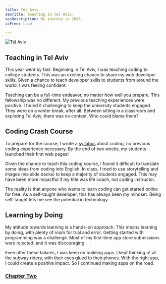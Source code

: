 ```yaml
---
title: Tel Aviv
seoTitle: Teaching in Tel Aviv.
seoDescription: My journey in 2018.
isFree: true

---
```


![Tel Aviv](https://raw.github.com/maelstroms38/journey-2018/master/assets/tel-aviv.jpg?raw=true "Tel Aviv")

## Teaching in Tel Aviv

This year went by fast. Beginning in Tel Aviv, I was teaching coding to college students. This was an exciting chance to share my web developer skills. Given a chance to teach developer skills to students from around the world, I was feeling confident.

Teaching can be a full-time endeavor, no matter how well you prepare. This fellowship was no different. My previous teaching experiences were positive. I found it challenging to keep the university students engaged. They were on a winter break, after all. Between sitting in a classroom and exploring Tel Aviv, there was no contest. Who could blame them?

## Coding Crash Course

To prepare for the course, I wrote a [syllabus](https://hackmd.io/-M13Orx5SVGrfoA9zW0U5g) about coding, no previous coding experience necessary. By the end of two weeks, my students launched their first web pages! 

Given the chance to teach this coding course, I found it difficult to translate some ideas from coding into English. In class, I tried to use storytelling and images (via slide decks) to keep a majority of students engaged. This may have been more impactful if my title was life coach, not coding instructor. 

The reality is that anyone who wants to learn coding can get started online for free. As a self-taught developer, this has always been my mindset. Being self-taught lets me see the potential in technology.

## Learning by Doing 

My attitude towards learning is a hands-on approach. This means learning by doing, with plenty of room for trial and error. Getting started with programming was a challenge. Most of my first-time app store submissions were rejected, and it was discouraging. 

Even after these failures, I was keen on building apps. I kept thinking of all the subway riders, with their eyes glued to their phones. With the right app, I could create a positive impact. So I continued making apps on the road. 

### [Chapter Two](https://michaelstromer.nyc/books/my-journey-in-2018/africa)
